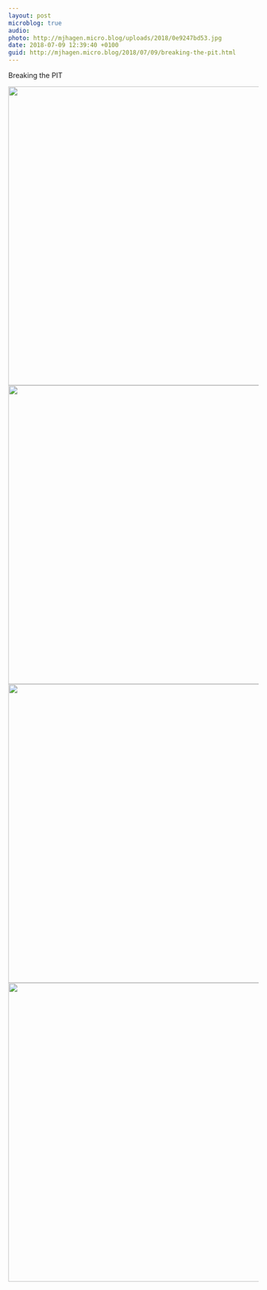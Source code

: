 ```yaml
---
layout: post
microblog: true
audio: 
photo: http://mjhagen.micro.blog/uploads/2018/0e9247bd53.jpg
date: 2018-07-09 12:39:40 +0100
guid: http://mjhagen.micro.blog/2018/07/09/breaking-the-pit.html
---
```

Breaking the PIT

<img src="http://mjhagen.micro.blog/uploads/2018/f25d560960.jpg" width="600" height="600" /><img src="http://mjhagen.micro.blog/uploads/2018/f0cf4894fd.jpg" width="600" height="600" /><img src="http://mjhagen.micro.blog/uploads/2018/74e10fcb80.jpg" width="600" height="600" /><img src="http://mjhagen.micro.blog/uploads/2018/0e9247bd53.jpg" width="600" height="600" />
